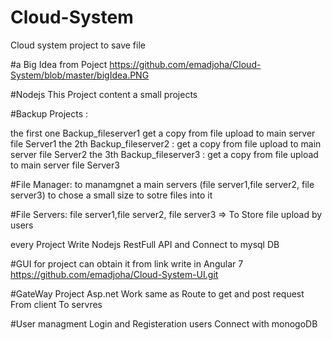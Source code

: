 # Cloud-System
Cloud system project to save file 

#a Big Idea from Poject 
https://github.com/emadjoha/Cloud-System/blob/master/bigIdea.PNG

#Nodejs 
This Project content a small projects 

#Backup Projects :

the first one Backup_fileserver1 get a copy from file upload to main server file Server1
the 2th Backup_fileserver2 : get a copy from file upload to main server file Server2
the 3th Backup_fileserver3 : get a copy from file upload to main server file Server3

#File Manager:
to manamgnet a main servers (file server1,file server2, file server3) to chose a small size to sotre files into it 

#File Servers:
file server1,file server2, file server3 => To Store file upload by users 

every Project Write Nodejs RestFull API and Connect to mysql DB


#GUI for project can obtain it from link
write in Angular 7
https://github.com/emadjoha/Cloud-System-UI.git

#GateWay Project Asp.net
Work same as Route to get and  post request From client To servres 

#User managment
Login and Registeration users Connect with monogoDB 
